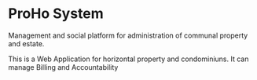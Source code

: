# ProHo System

Management and social platform for administration of communal property
and estate.

This is a Web Application for horizontal property and condominiuns.
It can manage Billing and Accountability
